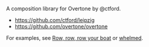A composition library for Overtone by @ctford.

* https://github.com/ctford/leipzig
* https://github.com/overtone/overtone

For examples, see [Row, row, row your boat](src/leipzig/example/row_row_row_your_boat.clj) or [whelmed](https://github.com/ctford/whelmed).
